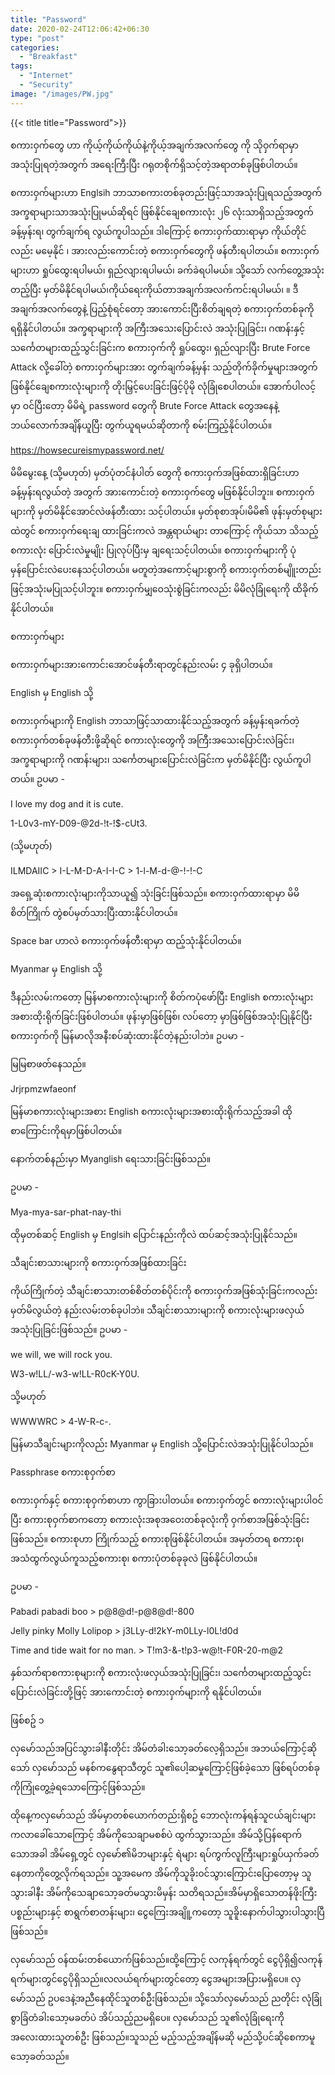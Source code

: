 ```yaml
---
title: "Password"
date: 2020-02-24T12:06:42+06:30
type: "post"
categories: 
  - "Breakfast"
tags:
  - "Internet"
  - "Security"
image: "/images/PW.jpg"  
---
```

{{<  title title="Password">}}

စကားဝှက်တွေ ဟာ ကိုယ့်ကိုယ်ကိုယ်နဲ့ကိုယ့်အချက်အလက်တွေ ကို သိုဝှက်ရာမှာအသုံးပြုရတဲ့အတွက် အရေးကြီးပြီး ဂရုတစိုက်ရှိသင့်တဲ့အရာတစ်ခုဖြစ်ပါတယ်။
<!--more-->

စကားဝှက်များဟာ Englsih ဘာသာစကားတစ်ခုတည်းဖြင့်သာအသုံးပြုရသည့်အတွက် အက္ခရာများသာအသုံးပြုမယ်ဆိုရင် ဖြစ်နိုင်ချေစကားလုံး ၂၆ လုံးသာရှိသည့်အတွက် ခန့်မှန်းရ၊ တွက်ချက်ရ လွယ်ကူပါသည်။ ဒါကြောင့် စကားဝှက်ထားရာမှာ ကိုယ်တိုင်လည်း မမေ့နိုင် ၊ အားလည်းကောင်းတဲ့ စကားဝှက်တွေကို ဖန်တီးရပါတယ်။ 
	စကားဝှက်များဟာ ရှုပ်ထွေးရပါမယ်၊ ရှည်လျားရပါမယ်၊ ခက်ခဲရပါမယ်။ သို့သော် လက်တွေ့အသုံး တည့်ပြီး မှတ်မိနိုင်ရပါမယ်၊ကိုယ်ရေးကိုယ်တာအချက်အလက်ကင်းရပါမယ်၊ ။ ဒီအချက်အလက်တွေနဲ့ ပြည့်စုံရင်တော့ အားကောင်းပြီးစိတ်ချရတဲ့ စကားဝှက်တစ်ခုကိုရရှိနိုင်ပါတယ်။
အက္ခရာများကို အကြီးအသေးပြောင်းလဲ အသုံးပြုခြင်း၊ ဂဏန်းနှင့်သင်္ကေတများထည့်သွင်းခြင်းက စကားဝှက်ကို ရှုပ်ထွေး၊ ရှည်လျားပြီး Brute Force Attack လို့ခေါ်တဲ့ စကားဝှက်များအား တွက်ချက်ခန့်မှန်း သည့်တိုက်ခိုက်မှုများအတွက် ဖြစ်နိုင်ချေစကားလုံးများကို တိုးမြှင့်ပေးခြင်းဖြင့်ပိုမို လုံခြုံစေပါတယ်။ အောက်ပါလင့်မှာ ဝင်ပြီးတော့ မိမိရဲ့ password တွေကို Brute Force Attack တွေအနေနဲ့ ဘယ်လောက်အချိန်ယူပြီး တွက်ယူရမယ်ဆိုတာကို စမ်းကြည့်နိုင်ပါတယ်။ 

 https://howsecureismypassword.net/

မိမိမွေးနေ့ (သို့မဟုတ်) မှတ်ပုံတင်နံပါတ် တွေကို စကားဝှက်အဖြစ်ထားရှိခြင်းဟာ ခန့်မှန်းရလွယ်တဲ့ အတွက် အားကောင်းတဲ့ စကားဝှက်တွေ မဖြစ်နိုင်ပါဘူး။ စကားဝှက်များကို မှတ်မိနိုင်အောင်လဲဖန်တီးထား သင့်ပါတယ်။ မှတ်စုစာအုပ်၊မိမိ၏ ဖုန်းမှတ်စုများထဲတွင် စကားဝှက်ရေးချ ထားခြင်းကလဲ အန္တရာယ်များ တာကြောင့် ကိုယ်သာ သိသည့်စကားလုံး ပြောင်းလဲမှုမျိုး ပြုလုပ်ပြီးမှ ချရေးသင့်ပါတယ်။ 
	စကားဝှက်များကို ပုံမှန်ပြောင်းလဲပေးနေသင့်ပါတယ်။ မတူတဲ့အကောင့်များစွာကို စကားဝှက်တစ်မျိူးတည်းဖြင့်အသုံးမပြုသင့်ပါဘူး။ စကားဝှက်မျှဝေသုံးစွဲခြင်းကလည်း မိမိလုံခြုံရေးကို ထိခိုက်နိုင်ပါတယ်။



စကားဝှက်များ

စကားဝှက်များအားကောင်းအောင်ဖန်တီးရာတွင်နည်းလမ်း ၄ ခုရှိပါတယ်။

English မှ English သို့

စကားဝှက်များကို English ဘာသာဖြင့်သာထားနိုင်သည့်အတွက် ခန့်မှန်းရခက်တဲ့ စကားဝှက်တစ်ခုဖန်တီးဖို့ဆိုရင် စကားလုံးတွေကို အကြီးအသေးပြောင်းလဲခြင်း၊ အက္ခရာများကို ဂဏန်းများ၊ သင်္ကေတများပြောင်းလဲခြင်းက မှတ်မိနိုင်ပြီး လွယ်ကူပါတယ်။
ဥပမာ -

I love my dog and it is cute.

1-L0v3-mY-D09-@2d-!t-!$-cUt3.

(သို့မဟုတ်)

ILMDAIIC  > I-L-M-D-A-I-I-C > 1-l-M-d-@-!-!-C

အရှေ့ဆုံးစကားလုံးများကိုသာယူ၍ သုံးခြင်းဖြစ်သည်။
စကားဝှက်ထားရာမှာ မိမိစိတ်ကြိုက် တွဲစပ်မှတ်သားပြီးထားနိုင်ပါတယ်။

Space bar ဟာလဲ စကားဝှက်ဖန်တီးရာမှာ ထည့်သုံးနိုင်ပါတယ်။


Myanmar မှ English သို့

ဒီနည်းလမ်းကတော့ မြန်မာစကားလုံးများကို စိတ်ကပုံဖော်ပြီး English စကားလုံးများအစားထိုးရိုက်ခြင်းဖြစ်ပါတယ်။ ဖုန်းမှာဖြစ်ဖြစ်၊ လပ်တော့ မှာဖြစ်ဖြစ်အသုံးပြုနိုင်ပြီး စကားဝှက်ကို မြန်မာလိုအနီးစပ်ဆုံးထားနိုင်တဲ့နည်းပါဘဲ။
ဥပမာ -

မြမြစာဖတ်နေသည်။ 

Jrjrpmzwfaeonf

မြန်မာစကားလုံးများအစား English စကားလုံးများအစားထိုးရိုက်သည့်အခါ ထိုစာကြောင်းကိုရမှာဖြစ်ပါတယ်။ 

နောက်တစ်နည်းမှာ Myanglish ရေးသားခြင်းဖြစ်သည်။

ဥပမာ -

Mya-mya-sar-phat-nay-thi

ထိုမှတစ်ဆင့် English မှ Englsih ပြောင်းနည်းကိုလဲ ထပ်ဆင့်အသုံးပြုနိုင်သည်။



သီချင်းစာသားများကို စကားဝှက်အဖြစ်ထားခြင်း

ကိုယ်ကြိုက်တဲ့ သီချင်းစာသားတစ်စိတ်တစ်ပိုင်းကို စကားဝှက်အဖြစ်သုံးခြင်းကလည်း မှတ်မိလွယ်တဲ့ နည်းလမ်းတစ်ခုပါဘဲ။ သီချင်းစာသားများကို စကားလုံးများဖလှယ်အသုံးပြုခြင်းဖြစ်သည်။ ဥပမာ - 

we will, we will rock you.

W3-w!LL/-w3-w!LL-R0cK-Y0U.

သို့မဟုတ်

WWWWRC > 4-W-R-c-. 

မြန်မာသီချင်းများကိုလည်း Myanmar မှ English သို့ပြောင်းလဲအသုံးပြုနိုင်ပါသည်။

Passphrase
စကားစုဝှက်စာ

စကားဝှက်နှင့် စကားစုဝှက်စာဟာ ကွာခြားပါတယ်။ စကားဝှက်တွင် စကားလုံးများပါဝင်ပြီး စကားစုဝှက်စာကတော့ စကားလုံးအစုအဝေးတစ်ခုလုံးကို ဝှက်စာအဖြစ်သုံးခြင်းဖြစ်သည်။ စကားစုဟာ ကြိုက်သည့် စကားစုဖြစ်နိုင်ပါတယ်။ အမှတ်တရ စကားစု၊ အသံထွက်လွယ်ကူသည့်စကားစု၊ စကားပုံတစ်ခုခုလဲ ဖြစ်နိုင်ပါတယ်။

ဥပမာ - 

Pabadi pabadi boo > p@8@d!-p@8@d!-800

Jelly pinky Molly Lolipop > j3LLy-d!2kY-m0LLy-l0L!d0d

Time and tide wait for no man. > T!m3-&-t!p3-w@!t-F0R-20-m@2

နှစ်သက်ရာစကားစုများကို စကားလုံးဖလှယ်အသုံးပြုခြင်း၊ သင်္ကေတများထည့်သွင်းပြောင်းလဲခြင်းတို့ဖြင့် အားကောင်းတဲ့ စကားဝှက်များကို ရနိုင်ပါတယ်။

ဖြစ်စဥ် ၁ 

လှမော်သည်အပြင်သွားခါနီးတိုင်း အိမ်တံခါးသော့ခတ်လေ့ရှိသည်။ အဘယ်ကြောင့်ဆိုသော် လှမော်သည် မနစ်ကနွေရာသီတွင် သူ၏ပေါ့ဆမှု‌ကြောင့်ဖြစ်ခဲ့သော ဖြစ်ရပ်တစ်ခုကိုကြုံတွေ့ခဲ့ရသောကြောင့်ဖြစ်သည်။

ထိုနေ့ကလှမော်သည် အိမ်မှာတစ်ယောက်တည်းရှိစဥ် ဘောလုံးကန်ရန်သူငယ်ချင်းများကလာခေါ်သောကြောင့် အိမ်ကိုသေချာမစစ်ပဲ ထွက်သွားသည်။ အိမ်သို့ပြန်ရောက်သောအခါ အိမ်ရှေ့တွင် လှမော်၏မိဘများနှင့် ရဲများ ရပ်ကွက်လူကြီးများရှုပ်ယှက်ခတ်နေတာကိုတွေ့လိုက်ရသည်။ သူ့အမေက အိမ်ကိုသူခိုး၀င်သွားကြောင်းပြောတော့မှ သူသွားခါနီး အိမ်ကိုသေချာသော့ခတ်မသွားမိမှန်း သတိရသည်။အိမ်မှာရှိသောတန်ဖိုးကြီးပစ္စည်းများနှင့် စာရွက်စာတန်းများ၊ ငွေကြေးအချိူ့ကတော့ သူခိူးနောက်ပါသွားပါသွားပြီဖြစ်သည်။

လှမော်သည် ၀န်ထမ်းတစ်ယောက်ဖြစ်သည်။ထို့ကြောင့် လကုန်ရက်တွင် ငွေပိုရှိ၍လကုန်ရက်များတွင်ငွေပိုရှိသည်။လလယ်ရက်များတွင်တော့ ငွေအများအပြားမရှိပေ။
လှမော်သည် ဥပဒေနဲ့အညီနေထိုင်သူတစ်ဦးဖြစ်သည်။
သို့သော်လှမော်သည် ညတိုင်း လုံခြုံစွာခြံတံခါးသော့မခတ်ပဲ အိပ်သည့်ညမရှိပေ။ လှမော်သည် သူ၏လုံခြုံရေးကိုအလေးထားသူတစ်ဦး ဖြစ်သည်။သူသည် မည့်သည့်အချိန်မဆို မည်သို့ပင်ဆိုစေကာမူ 
သော့ခတ်သည်။

